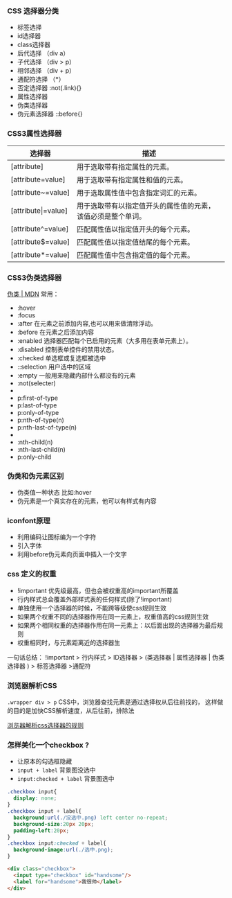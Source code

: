 ### CSS 选择器分类
 - 标签选择 
 - id选择器
 - class选择器
 - 后代选择 （div a）
 - 子代选择 （div > p）
 - 相邻选择 （div + p）
 - 通配符选择 （*）
 - 否定选择器 :not(.link){}
 - 属性选择器
 - 伪类选择器
 - 伪元素选择器 ::before{}



### CSS3属性选择器
| 选择器 | 描述 |
| - | - |
|[attribute]	|用于选取带有指定属性的元素。|
|[attribute=value]	|用于选取带有指定属性和值的元素。|
|[attribute~=value]	|用于选取属性值中包含指定词汇的元素。|
|[attribute\|=value]	|用于选取带有以指定值开头的属性值的元素，该值必须是整个单词。|
|[attribute^=value]	|匹配属性值以指定值开头的每个元素。|
|[attribute$=value]	|匹配属性值以指定值结尾的每个元素。|
|[attribute*=value]	|匹配属性值中包含指定值的每个元素。|



### CSS3伪类选择器

[伪类 | MDN](https://developer.mozilla.org/zh-CN/docs/Web/CSS/Pseudo-classes#%E6%A0%87%E5%87%86%E4%BC%AA%E7%B1%BB%E7%B4%A2%E5%BC%95)
常用：

 - :hover
 - :focus
 - :after 在元素之前添加内容,也可以用来做清除浮动。
 - :before 在元素之后添加内容
 - :enabled 选择器匹配每个已启用的元素（大多用在表单元素上）。
 - :disabled 控制表单控件的禁用状态。
 - :checked 单选框或复选框被选中
 - ::selection  用户选中的区域
 - :empty   一般用来隐藏内部什么都没有的元素
 - :not(selecter)
 - 
 - p:first-of-type 
 - p:last-of-type 
 - p:only-of-type 
 - p:nth-of-type(n)
 - p:nth-last-of-type(n)
 - 
 - :nth-child(n)
 - :nth-last-child(n)
 - p:only-child 



### 伪类和伪元素区别
 - 伪类值一种状态 比如:hover
 - 伪元素是一个真实存在的元素，他可以有样式有内容


### iconfont原理
 - 利用编码让图标编为一个字符
 - 引入字体
 - 利用before伪元素向页面中插入一个文字


### css 定义的权重
 - !important 优先级最高，但也会被权重高的important所覆盖
 - 行内样式总会覆盖外部样式表的任何样式(除了!important)
 - 单独使用一个选择器的时候，不能跨等级使css规则生效
 - 如果两个权重不同的选择器作用在同一元素上，权重值高的css规则生效
 - 如果两个相同权重的选择器作用在同一元素上：以后面出现的选择器为最后规则
 - 权重相同时，与元素距离近的选择器生


一句话总结：
!important > 行内样式 > ID选择器 > (类选择器 | 属性选择器 | 伪类选择器 ) > 标签选择器 >通配符



### 浏览器解析CSS
`.wrapper div > p`  CSS中，浏览器查找元素是通过选择权从后往前找的， 这样做的目的是加快CSS解析速度，从后往前，排除法

[浏览器解析css选择器的规则](https://blog.csdn.net/qq_21397815/article/details/72874932)



### 怎样美化一个checkbox ?
 - 让原本的勾选框隐藏
 - `input + label` 背景图没选中
 - `input:checked + label` 背景图选中

```css
.checkbox input{
  display: none;
}
.checkbox input + label{
  background:url(./没选中.png) left center no-repeat;
  background-size:20px 20px;
  padding-left:20px;
}
.checkbox input:checked + label{
  background-image:url(./选中.png);
}
```
```html
<div class="checkbox">
  <input type="checkbox" id="handsome"/>
  <label for="handsome">我很帅</label>
</div>
```

